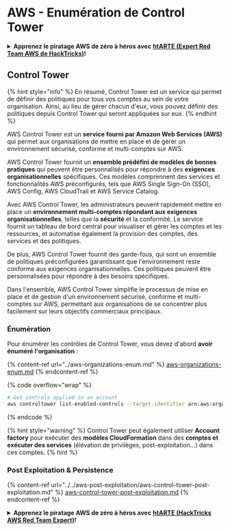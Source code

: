 # AWS - Enumération de Control Tower

<details>

<summary><strong>Apprenez le piratage AWS de zéro à héros avec</strong> <a href="https://training.hacktricks.xyz/courses/arte"><strong>htARTE (Expert Red Team AWS de HackTricks)</strong></a><strong>!</strong></summary>

Autres façons de soutenir HackTricks :

- Si vous souhaitez voir votre **entreprise annoncée dans HackTricks** ou **télécharger HackTricks en PDF**, consultez les [**PLANS D'ABONNEMENT**](https://github.com/sponsors/carlospolop) !
- Obtenez le [**swag officiel PEASS & HackTricks**](https://peass.creator-spring.com)
- Découvrez [**La famille PEASS**](https://opensea.io/collection/the-peass-family), notre collection exclusive de [**NFTs**](https://opensea.io/collection/the-peass-family)
- **Rejoignez le** 💬 [**groupe Discord**](https://discord.gg/hRep4RUj7f) ou le [**groupe Telegram**](https://t.me/peass) ou **suivez-nous** sur **Twitter** 🐦 [**@hacktricks_live**](https://twitter.com/hacktricks_live)**.**
- **Partagez vos astuces de piratage en soumettant des PR aux** [**HackTricks**](https://github.com/carlospolop/hacktricks) et [**HackTricks Cloud**](https://github.com/carlospolop/hacktricks-cloud) github repos.

</details>

## Control Tower

{% hint style="info" %}
En résumé, Control Tower est un service qui permet de définir des politiques pour tous vos comptes au sein de votre organisation. Ainsi, au lieu de gérer chacun d'eux, vous pouvez définir des politiques depuis Control Tower qui seront appliquées sur eux.
{% endhint %}

AWS Control Tower est un **service fourni par Amazon Web Services (AWS)** qui permet aux organisations de mettre en place et de gérer un environnement sécurisé, conforme et multi-comptes sur AWS.

AWS Control Tower fournit un **ensemble prédéfini de modèles de bonnes pratiques** qui peuvent être personnalisés pour répondre à des **exigences organisationnelles** spécifiques. Ces modèles comprennent des services et fonctionnalités AWS préconfigurés, tels que AWS Single Sign-On (SSO), AWS Config, AWS CloudTrail et AWS Service Catalog.

Avec AWS Control Tower, les administrateurs peuvent rapidement mettre en place un **environnement multi-comptes répondant aux exigences organisationnelles**, telles que la **sécurité** et la conformité. Le service fournit un tableau de bord central pour visualiser et gérer les comptes et les ressources, et automatise également la provision des comptes, des services et des politiques.

De plus, AWS Control Tower fournit des garde-fous, qui sont un ensemble de politiques préconfigurées garantissant que l'environnement reste conforme aux exigences organisationnelles. Ces politiques peuvent être personnalisées pour répondre à des besoins spécifiques.

Dans l'ensemble, AWS Control Tower simplifie le processus de mise en place et de gestion d'un environnement sécurisé, conforme et multi-comptes sur AWS, permettant aux organisations de se concentrer plus facilement sur leurs objectifs commerciaux principaux.

### Énumération

Pour énumérer les contrôles de Control Tower, vous devez d'abord **avoir énuméré l'organisation** :

{% content-ref url="../aws-organizations-enum.md" %}
[aws-organizations-enum.md](../aws-organizations-enum.md)
{% endcontent-ref %}

{% code overflow="wrap" %}
```bash
# Get controls applied in an account
aws controltower list-enabled-controls --target-identifier arn:aws:organizations::<acc_id>:ou/<ou-id>
```
{% endcode %}

{% hint style="warning" %}
Control Tower peut également utiliser **Account factory** pour exécuter des **modèles CloudFormation** dans des **comptes et exécuter des services** (élévation de privilèges, post-exploitation...) dans ces comptes.
{% hint %}

### Post Exploitation & Persistence

{% content-ref url="../../aws-post-exploitation/aws-control-tower-post-exploitation.md" %}
[aws-control-tower-post-exploitation.md](../../aws-post-exploitation/aws-control-tower-post-exploitation.md)
{% endcontent-ref %}

<details>

<summary><strong>Apprenez le piratage AWS de zéro à héros avec</strong> <a href="https://training.hacktricks.xyz/courses/arte"><strong>htARTE (HackTricks AWS Red Team Expert)</strong></a><strong>!</strong></summary>

Autres façons de soutenir HackTricks:

* Si vous souhaitez voir votre **entreprise annoncée dans HackTricks** ou **télécharger HackTricks en PDF**, consultez les [**PLANS D'ABONNEMENT**](https://github.com/sponsors/carlospolop)!
* Obtenez le [**swag officiel PEASS & HackTricks**](https://peass.creator-spring.com)
* Découvrez [**The PEASS Family**](https://opensea.io/collection/the-peass-family), notre collection exclusive de [**NFTs**](https://opensea.io/collection/the-peass-family)
* **Rejoignez le** 💬 [**groupe Discord**](https://discord.gg/hRep4RUj7f) ou le [**groupe Telegram**](https://t.me/peass) ou **suivez** nous sur **Twitter** 🐦 [**@hacktricks_live**](https://twitter.com/hacktricks_live)**.**
* **Partagez vos astuces de piratage en soumettant des PR aux** [**HackTricks**](https://github.com/carlospolop/hacktricks) et [**HackTricks Cloud**](https://github.com/carlospolop/hacktricks-cloud) github repos.

</details>
